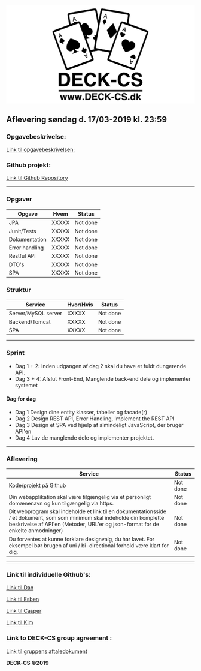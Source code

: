 <img src="Banner-top-DCS.png" width="700" align="center"/>  

## Aflevering søndag d. 17/03-2019 kl. 23:59 ##

### Opgavebeskrivelse: ###
[Link til opgavebeskrivelsen:](https://docs.google.com/document/d/1LC5qSkwf2jB1ea7KHYBBD1OC_gXjwJzMQlnEGp0Ze2s/edit#heading=h.aefrpf5cy8p)

### Github projekt: ###
[Link til Github Repository](https://) 

---------------------------------------------------------
### Opgaver ###

Opgave | Hvem | Status | 
------------ | ------------- | ------------- 							
JPA | XXXXX | Not done
Junit/Tests | XXXXX | Not done
Dokumentation | XXXXX | Not done
Error handling | XXXXX | Not done		
Restful API | XXXXX | Not done	
DTO's | XXXXX | Not done
SPA | XXXXX | Not done
											
### Struktur ###

Service | Hvor/Hvis | Status | 
------------ | ------------- | ------------- 
Server/MySQL server	| XXXXX | Not done
Backend/Tomcat | XXXXX | Not done
SPA | XXXXX | Not done

---------------------------------------------------------

### Sprint ###
- Dag 1 + 2: Inden udgangen af dag 2 skal du have et fuldt dungerende API.
- Dag 3 + 4: Afslut Front-End, Manglende back-end dele og implementer systemet

#### Dag for dag ####
- Dag 1	Design dine entity klasser, tabeller og facade(r)										
- Dag 2	Design REST API, Error Handling, Implement the REST API
- Dag 3	Design et SPA ved hjælp af almindeligt JavaScript, der bruger API'en	
- Dag 4	Lav de manglende dele og implementer projektet.										

---------------------------------------------------------

### Aflevering ###

Service | Status
------------ | ------------- 
Kode/projekt på Github | Not done				
Din webapplikation skal være tilgængelig via et personligt domænenavn og kun tilgængelig via https. | Not done
Dit webprogram skal indeholde et link til en dokumentationsside / et dokument, som som minimum skal indeholde din komplette beskrivelse af API'en (Metoder, URL'er og json-format for de enkelte anmodninger) | Not done
Du forventes at kunne forklare designvalg, du har lavet. For eksempel bør brugen af uni / bi-directional forhold være klart for dig. | Not done

---------------------------------------------------------

### Link til individuelle Github's: ###
[Link til Dan](https://github.com/godlikecpu) 

[Link til Esben](https://github.com/Edunno) 

[Link til Casper](https://github.com/Marx02) 

[Link til Kim](https://github.com/KimHotDK) 

### Link to DECK-CS group agreement :
[Link til gruppens aftaledokument](https://docs.google.com/document/d/1uSLKk3kQAV3UQ0Y1XKtVFQ_YJ_gXrON00-IDqS8o5s4/edit?usp=sharing) 

**DECK-CS ©2019**
